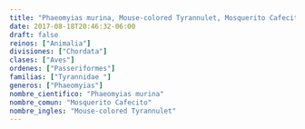 ```yaml
---
title: "Phaeomyias murina, Mouse-colored Tyrannulet, Mosquerito Cafecito"
date: 2017-08-18T20:46:32-06:00
draft: false
reinos: ["Animalia"]
divisiones: ["Chordata"]
clases: ["Aves"]
ordenes: ["Passeriformes"]
familias: ["Tyrannidae "]
generos: ["Phaeomyias"]
nombre_cientifico: "Phaeomyias murina"
nombre_comun: "Mosquerito Cafecito"
nombre_ingles: "Mouse-colored Tyrannulet"
---
```

